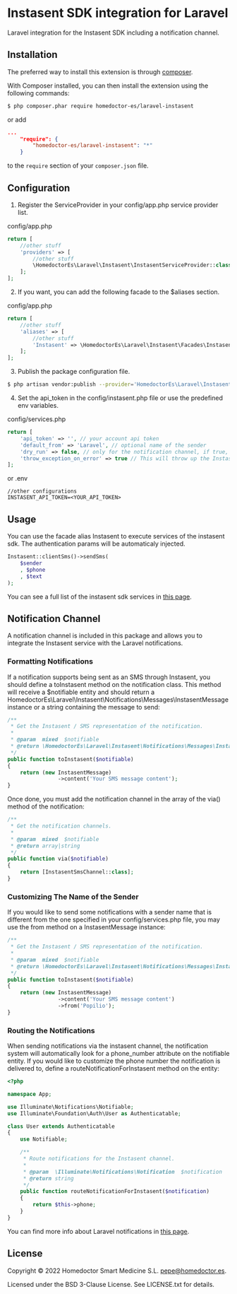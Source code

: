 Instasent SDK integration for Laravel
===================================
Laravel integration for the Instasent SDK including a notification channel.

## Installation

The preferred way to install this extension is through [composer](http://getcomposer.org/download/).

With Composer installed, you can then install the extension using the following commands:

```bash
$ php composer.phar require homedoctor-es/laravel-instasent
```

or add 

```json
...
    "require": {
        "homedoctor-es/laravel-instasent": "*"
    }
```

to the ```require``` section of your `composer.json` file.

## Configuration

1. Register the ServiceProvider in your config/app.php service provider list.

config/app.php
```php
return [
    //other stuff
    'providers' => [
        //other stuff
        \HomedoctorEs\Laravel\Instasent\InstasentServiceProvider::class,
    ];
];
```

2. If you want, you can add the following facade to the $aliases section.

config/app.php
```php
return [
    //other stuff
    'aliases' => [
        //other stuff
        'Instasent' => \HomedoctorEs\Laravel\Instasent\Facades\Instasent::class,
    ];
];
```

3. Publish the package configuration file.

```bash
$ php artisan vendor:publish --provider='HomedoctorEs\Laravel\Instasent\InstasentServiceProvider'
```

4. Set the api_token in the config/instasent.php file or use the predefined env 
variables.

config/services.php
```php
return [
    'api_token' => '', // your account api token
    'default_from' => 'Laravel', // optional name of the sender
    'dry_run' => false, // only for the notification channel, if true, no sms's will be sent
    'throw_exception_on_error' => true // This will throw up the Instasent sdk exception if an exception is thrown by the dispatchService on the InstasentSmsChannel
];
```
or 
.env
```
//other configurations
INSTASENT_API_TOKEN=<YOUR_API_TOKEN>
```

## Usage

You can use the facade alias Instasent to execute services of the instasent sdk. The 
authentication params will be automaticaly injected.

```php
Instasent::clientSms()->sendSms(
    $sender
    , $phone
    , $text
);
```

You can see a full list of the instasent sdk services in [this page](https://docs.instasent.com/1.0/sdks/php-sdk).

## Notification Channel

A notification channel is included in this package and allows you to integrate 
the Instasent service with the Laravel notifications.

### Formatting Notifications

If a notification supports being sent as an SMS through Instasent, you should 
define a toInstasent method on the notification class. This method will receive a 
$notifiable entity and should return a HomedoctorEs\Laravel\Instasent\Notifications\Messages\InstasentMessage 
instance or a string containing the message to send:

```php
/**
 * Get the Instasent / SMS representation of the notification.
 *
 * @param  mixed  $notifiable
 * @return \HomedoctorEs\Laravel\Instasent\Notifications\Messages\InstasentMessage|string
 */
public function toInstasent($notifiable)
{
    return (new InstasentMessage)
                ->content('Your SMS message content');
}
```

Once done, you must add the notification channel in the array of the via() method 
of the notification:

```php
/**
 * Get the notification channels.
 *
 * @param  mixed  $notifiable
 * @return array|string
 */
public function via($notifiable)
{
    return [InstasentSmsChannel::class];
}
```

### Customizing The Name of the Sender

If you would like to send some notifications with a sender name that is 
different from the one specified in your config/services.php file, you may use 
the from method on a InstasentMessage instance:

```php
/**
 * Get the Instasent / SMS representation of the notification.
 *
 * @param  mixed  $notifiable
 * @return \HomedoctorEs\Laravel\Instasent\Notifications\Messages\InstasentMessage|string
 */
public function toInstasent($notifiable)
{
    return (new InstasentMessage)
                ->content('Your SMS message content')
                ->from('Popilio');
}
```

### Routing the Notifications

When sending notifications via the instasent channel, the notification system will 
automatically look for a phone_number attribute on the notifiable entity. If 
you would like to customize the phone number the notification is delivered to, 
define a routeNotificationForInstasent method on the entity:

```php
<?php

namespace App;

use Illuminate\Notifications\Notifiable;
use Illuminate\Foundation\Auth\User as Authenticatable;

class User extends Authenticatable
{
    use Notifiable;

    /**
     * Route notifications for the Instasent channel.
     *
     * @param  \Illuminate\Notifications\Notification  $notification
     * @return string
     */
    public function routeNotificationForInstasent($notification)
    {
        return $this->phone;
    }
}
```

You can find more info about Laravel notifications in [this page](https://laravel.com/docs/5.8/notifications).

## License 

Copyright &copy; 2022 Homedoctor Smart Medicine S.L. <pepe@homedoctor.es>.

Licensed under the BSD 3-Clause License. See LICENSE.txt for details.
